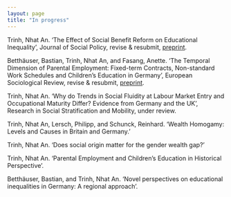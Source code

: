 ```yaml
---
layout: page
title: "In progress"
---
```


Trinh, Nhat An. ‘The Effect of Social Benefit Reform on Educational Inequality’, Journal
of Social Policy, revise & resubmit, [preprint](http://doi.org/10.31235/osf.io/kpxhf).

Betthäuser, Bastian, Trinh, Nhat An, and Fasang, Anette. ‘The Temporal Dimension of Parental Employment: Fixed-term Contracts, Non-standard Work Schedules and Children’s Education in Germany’, European Sociological Review, revise & resubmit, [preprint](https://www.scripts-berlin.eu/publications/working-paper-series/Working-Paper-12-2021/index.html).

Trinh, Nhat An. ‘Why do Trends in Social Fluidity at Labour Market Entry and Occupational Maturity Differ? Evidence from Germany and the UK’, Research in Social Stratification and Mobility, under review.

Trinh, Nhat An, Lersch, Philipp, and Schunck, Reinhard. ‘Wealth Homogamy: Levels and Causes in Britain and Germany.’

Trinh, Nhat An. ‘Does social origin matter for the gender wealth gap?’

Trinh, Nhat An. ‘Parental Employment and Children’s Education in Historical Perspective’.

Betthäuser, Bastian, and Trinh, Nhat An. ‘Novel perspectives on educational inequalities in Germany: A regional approach’.
